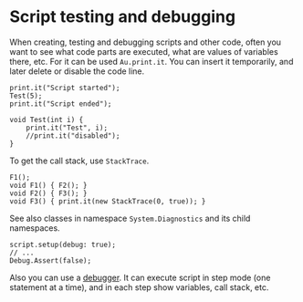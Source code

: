 # Script testing and debugging

When creating, testing and debugging scripts and other code, often you want to see what code parts are executed, what are values of variables there, etc. For it can be used `Au.print.it`. You can insert it temporarily, and later delete or disable the code line.

```
print.it("Script started");
Test(5);
print.it("Script ended");

void Test(int i) {
	print.it("Test", i);
	//print.it("disabled");
}
```

To get the call stack, use `StackTrace`.

```
F1();
void F1() { F2(); }
void F2() { F3(); }
void F3() { print.it(new StackTrace(0, true)); }
```

See also classes in namespace `System.Diagnostics` and its child namespaces.

```
script.setup(debug: true);
// ...
Debug.Assert(false);
```

Also you can use a [debugger](/editor/Debugger.html). It can execute script in step mode (one statement at a time), and in each step show variables, call stack, etc.